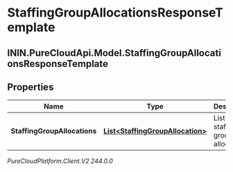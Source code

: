 # StaffingGroupAllocationsResponseTemplate

## ININ.PureCloudApi.Model.StaffingGroupAllocationsResponseTemplate

## Properties

|Name | Type | Description | Notes|
|------------ | ------------- | ------------- | -------------|
| **StaffingGroupAllocations** | [**List&lt;StaffingGroupAllocation&gt;**](StaffingGroupAllocation) | List of staffing group allocations | |



_PureCloudPlatform.Client.V2 244.0.0_
